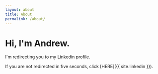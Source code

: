 ```yaml
---
layout: about
title: About
permalink: /about/
---
```


# Hi, I'm Andrew.

I'm redirecting you to my Linkedin profile.

If you are not redirected in five seconds, click [HERE]({{ site.linkedin }}).